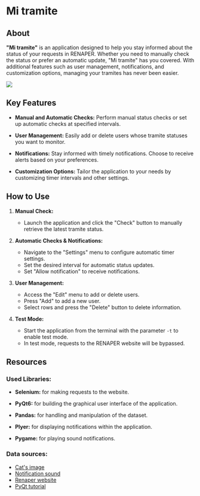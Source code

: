 # Mi tramite
## About
**"Mi tramite"** is an application designed to help you stay informed about the status of your requests in RENAPER. Whether you need to manually check the status or prefer an automatic update, "Mi tramite" has you covered. With additional features such as user management, notifications, and customization options, managing your tramites has never been easier.

<img src="https://github.com/udsey/Mi_tramite/assets/33177996/2b881390-528c-41d1-9fbf-aa7f87337ba5"/>


## Key Features

- **Manual and Automatic Checks:** Perform manual status checks or set up automatic checks at specified intervals.

- **User Management:** Easily add or delete users whose tramite statuses you want to monitor.

- **Notifications:** Stay informed with timely notifications. Choose to receive alerts based on your preferences.

- **Customization Options:** Tailor the application to your needs by customizing timer intervals and other settings.

## How to Use

1. **Manual Check:**
   - Launch the application and click the "Check" button to manually retrieve the latest tramite status.

2. **Automatic Checks & Notifications:**
   - Navigate to the "Settings" menu to configure automatic timer settings.
   - Set the desired interval for automatic status updates.
   - Set "Allow notification" to receive notifications.

3. **User Management:**
   - Access the "Edit" menu to add or delete users.
   - Press "Add" to add a new user. 
   - Select rows and press the "Delete" button to delete information.

4. **Test Mode:**
   - Start the application from the terminal with the parameter `-t` to enable test mode.
   - In test mode, requests to the RENAPER website will be bypassed.

     
## Resources
### Used Libraries:
- **Selenium:** for making requests to the website.

- **PyQt6:** for building the graphical user interface of the application.

- **Pandas:** for handling and manipulation of the dataset.

- **Plyer:** for displaying notifications within the application.

- **Pygame:** for playing sound notifications.
  
### Data sources:
- [Cat's image](https://www.vecteezy.com/png/19879312-cute-baby-cat-with-a-colorful-balloon)
- [Notification sound](https://mixkit.co/free-sound-effects/cat/)
- [Renaper website](https://mitramite.renaper.gob.ar/)
- [PyQt tutorial](https://www.pythonguis.com/pyqt6-tutorial/)
  

